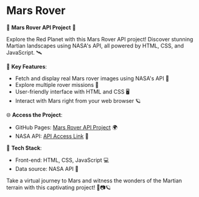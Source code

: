 # Mars Rover 

🚀 **Mars Rover API Project** 🌌

Explore the Red Planet with this Mars Rover API project! Discover stunning Martian landscapes using NASA's API, all powered by HTML, CSS, and JavaScript. 🛰️

🌟 **Key Features**:
- Fetch and display real Mars rover images using NASA's API 📸
- Explore multiple rover missions 🌠
- User-friendly interface with HTML and CSS 🖥️
- Interact with Mars right from your web browser 🪐

🌐 **Access the Project**:
- GitHub Pages: [Mars Rover API Project](https://rakeshmohantarai.github.io/Mars-Rover-Coding-Ninjas/) 🌍
- NASA API: [API Access Link](https://api.nasa.gov/mars-photos/api/v1/rovers/curiosity/photos?api_key=DEMO_KEY) 🚀

🔧 **Tech Stack**:
- Front-end: HTML, CSS, JavaScript 💻
- Data source: NASA API 📡

Take a virtual journey to Mars and witness the wonders of the Martian terrain with this captivating project! 🌠📷🪐
